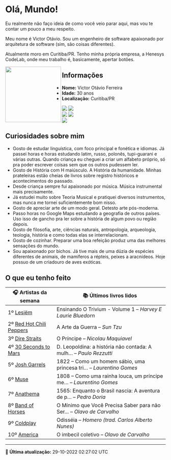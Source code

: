 # Olá, Mundo!

Eu realmente não faço ideia de como você veio parar aqui, mas vou te contar um pouco a meu respeito.

Meu nome é Victor Otávio. Sou um engenheiro de software apaixonado por arquitetura de software (sim, são coisas diferentes).

Atualmente moro em Curitiba/PR. Tenho minha própria empresa, a Henesys CodeLab, onde meu trabalho é, basicamente, apertar botões.

<img align="left" src="https://github.com/vctrtvfrrr/vctrtvfrrr/raw/master/octocat.png" alt="" width="175" />

## Informações

- **Nome:** Victor Otávio Ferreira
- **Idade:** 30 anos
- **Localização:** Curitiba/PR

[![](https://img.shields.io/badge/LinkedIn-victorotavio-blue)](https://www.linkedin.com/in/victorotavio/) [![](https://img.shields.io/badge/Twitter-@vctrtvfrrr-blue)](https://twitter.com/vctrtvfrrr)  
[![](https://img.shields.io/badge/GitHub-vctrtvfrrr-24292e)](https://github.com/vctrtvfrrr) [![](https://img.shields.io/badge/GitLab-vctrtvfrrr-ec5d16)](https://gitlab.com/vctrtvfrrr)  
[![](https://img.shields.io/badge/Email-victor@otavioferreira.com.br-red)](mailto:victor@otavioferreira.com.br)  

## Curiosidades sobre mim

-   Gosto de estudar linguística, com foco principal e fonética e idiomas. Já passei horas e horas estudando latim, russo, polonês, tupi-guarani e várias outras. Quando criança eu cheguei a criar um alfabeto próprio, só pra poder escrever coisas sem que os outros pudessem ler.
-   Gosto de História com H maiúsculo. A História da humanidade. Minhas prateleiras estão cheias de livros sobre registro históricos e acontecimentos do passado.
-   Desde criança sempre fui apaixonado por música. Música instrumental mais precisamente.
-   Já estudei muito sobre Teoria Musical e pratiquei diversos instrumentos, mas nunca me tornei suficientemente bom nisso.
-   Gosto de apreciar arte de um modo geral. Detesto arte pós-moderna.
-   Passo horas no Google Maps estudando a geografia de outros países. Uso isso de gancho pra ler sobre a história de algum povo ou região depois.
-   Gosto de filosofia, arte, ciências naturais, antropologia, arqueologia, teologia, história e como todas elas se interrelacionam.
-   Gosto de cozinhar. Preparar uma boa refeição produz uma das melhores sensações do mundo.
-   Sou apaixonado por bichos. Já tive mais de uma dúzia de espécies diferentes de animais, de mamiferos a répteis, peixes a aracnídeos. Hoje possuo de um criadouro de aves exóticas.


## O que eu tenho feito

|                            🎧 Artistas da semana                            |                      📚 Últimos livros lidos                      |
|-----------------------------------------------------------------------------|-------------------------------------------------------------------|
| 1º [Lesiëm](https://www.last.fm/music/Lesi%C3%ABm)                          | Ensinando O Trivium - Volume 1	–	_Harvey E Laurie Bluedorn_         |
| 2º [Red Hot Chili Peppers](https://www.last.fm/music/Red+Hot+Chili+Peppers) | A Arte da Guerra	–	_Sun Tzu_                                        |
| 3º [Dire Straits](https://www.last.fm/music/Dire+Straits)                   | O Príncipe	–	_Nicolau Maquiavel_                                    |
| 4º [30 Seconds to Mars](https://www.last.fm/music/30+Seconds+to+Mars)       | D. Leopoldina: a história não contada: A mulh…	–	_Paulo Rezzutti_   |
| 5º [Josh Garrels](https://www.last.fm/music/Josh+Garrels)                   | 1822 – Como um homem sábio, uma princesa tri…	–	_Laurentino Gomes_  |
| 6º [Muse](https://www.last.fm/music/Muse)                                   | 1808 – Como uma rainha louca, um príncipe me…	–	_Laurentino Gomes_  |
| 7º [Anathema](https://www.last.fm/music/Anathema)                           | 1565: Enquanto o Brasil nascia: A aventura de p…	–	_Pedro Doria_    |
| 8º [Band of Horses](https://www.last.fm/music/Band+of+Horses)               | O Mínimo que Você Precisa Saber para não Ser…	–	_Olavo de Carvalho_ |
| 9º [Coldplay](https://www.last.fm/music/Coldplay)                           | Odisséia	–	_Homero (trad. Carlos Alberto Nunes)_                    |
| 10º [America](https://www.last.fm/music/America)                            | O imbecil coletivo	–	_Olavo de Carvalho_                            |


---

🚀 **Última atualização:** 29-10-2022 02:27:02 UTC